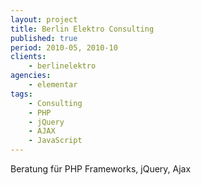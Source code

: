 ```yaml
---
layout: project
title: Berlin Elektro Consulting
published: true
period: 2010-05, 2010-10
clients:
    - berlinelektro
agencies:
    - elementar
tags:
    - Consulting
    - PHP
    - jQuery
    - AJAX
    - JavaScript
---
```

Beratung für PHP Frameworks, jQuery, Ajax
